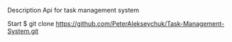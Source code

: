 Description
Api for task management system

Start
$ git clone https://github.com/PeterAlekseychuk/Task-Management-System.git
